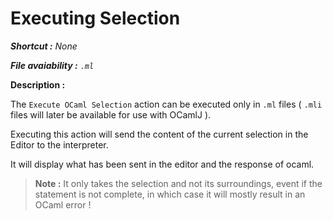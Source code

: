 # **Executing Selection**

***Shortcut :*** *None*

***File avaiability :*** *`.ml`*

**Description :**

The `Execute OCaml Selection` action can be executed only in `.ml` files ( `.mli` files will later be available for use with OCamlJ ).


Executing this action will send the content of the current selection in the Editor to the interpreter. 

It will display what has been sent in the editor and the response of ocaml.

> **Note :** It only takes the selection and not its surroundings, event if the statement is not complete, in which
> case it will mostly result in an OCaml error !

